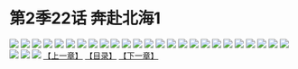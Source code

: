 # 第2季22话 奔赴北海1
![](https://s1.baozimh.com/scomic/sanyanxiaotianlu-samanhua/0/462-wsng/1.jpg)
![](https://s1.baozimh.com/scomic/sanyanxiaotianlu-samanhua/0/462-wsng/2.jpg)
![](https://s1.baozimh.com/scomic/sanyanxiaotianlu-samanhua/0/462-wsng/3.jpg)
![](https://s1.baozimh.com/scomic/sanyanxiaotianlu-samanhua/0/462-wsng/4.jpg)
![](https://s1.baozimh.com/scomic/sanyanxiaotianlu-samanhua/0/462-wsng/5.jpg)
![](https://s1.baozimh.com/scomic/sanyanxiaotianlu-samanhua/0/462-wsng/6.jpg)
![](https://s1.baozimh.com/scomic/sanyanxiaotianlu-samanhua/0/462-wsng/7.jpg)
![](https://s1.baozimh.com/scomic/sanyanxiaotianlu-samanhua/0/462-wsng/8.jpg)
![](https://s1.baozimh.com/scomic/sanyanxiaotianlu-samanhua/0/462-wsng/9.jpg)
![](https://s1.baozimh.com/scomic/sanyanxiaotianlu-samanhua/0/462-wsng/10.jpg)
![](https://s1.baozimh.com/scomic/sanyanxiaotianlu-samanhua/0/462-wsng/11.jpg)
![](https://s1.baozimh.com/scomic/sanyanxiaotianlu-samanhua/0/462-wsng/12.jpg)
![](https://s1.baozimh.com/scomic/sanyanxiaotianlu-samanhua/0/462-wsng/13.jpg)
![](https://s1.baozimh.com/scomic/sanyanxiaotianlu-samanhua/0/462-wsng/14.jpg)
![](https://s1.baozimh.com/scomic/sanyanxiaotianlu-samanhua/0/462-wsng/15.jpg)
![](https://s1.baozimh.com/scomic/sanyanxiaotianlu-samanhua/0/462-wsng/16.jpg)
![](https://s1.baozimh.com/scomic/sanyanxiaotianlu-samanhua/0/462-wsng/17.jpg)
![](https://s1.baozimh.com/scomic/sanyanxiaotianlu-samanhua/0/462-wsng/18.jpg)
![](https://s1.baozimh.com/scomic/sanyanxiaotianlu-samanhua/0/462-wsng/19.jpg)
![](https://s1.baozimh.com/scomic/sanyanxiaotianlu-samanhua/0/462-wsng/20.jpg)
![](https://s1.baozimh.com/scomic/sanyanxiaotianlu-samanhua/0/462-wsng/21.jpg)
![](https://s1.baozimh.com/scomic/sanyanxiaotianlu-samanhua/0/462-wsng/22.jpg)
![](https://s1.baozimh.com/scomic/sanyanxiaotianlu-samanhua/0/462-wsng/23.jpg)
![](https://s1.baozimh.com/scomic/sanyanxiaotianlu-samanhua/0/462-wsng/24.jpg)
![](https://s1.baozimh.com/scomic/sanyanxiaotianlu-samanhua/0/462-wsng/25.jpg)
![](https://s1.baozimh.com/scomic/sanyanxiaotianlu-samanhua/0/462-wsng/26.jpg)
![](https://s1.baozimh.com/scomic/sanyanxiaotianlu-samanhua/0/462-wsng/27.jpg)
![](https://s1.baozimh.com/scomic/sanyanxiaotianlu-samanhua/0/462-wsng/28.jpg)
[【上一章】](./462.md)
[【目录】](./README.md)
[【下一章】](./464.md)
